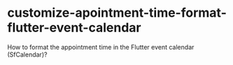 # customize-apointment-time-format-flutter-event-calendar
How to format the appointment time in the Flutter event calendar (SfCalendar)?
